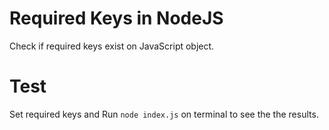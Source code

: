 # Required Keys in NodeJS
Check if required keys exist on JavaScript object.

# Test

Set required keys and Run `node index.js` on terminal to see the the results.